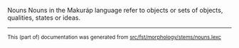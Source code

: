 Nouns
Nouns in the Makuráp language refer to objects or sets of objects, qualities, states or ideas.

* * *

<small>This (part of) documentation was generated from [src/fst/morphology/stems/nouns.lexc](https://github.com/giellalt/lang-mpu/blob/main/src/fst/morphology/stems/nouns.lexc)</small>
